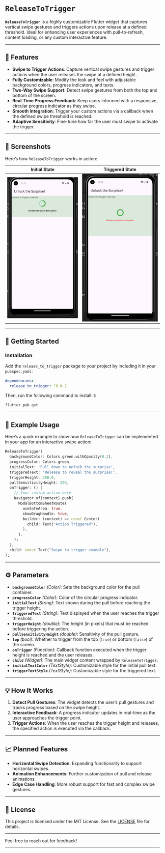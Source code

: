 # **`ReleaseToTrigger`**

**`ReleaseToTrigger`** is a highly customizable Flutter widget that captures vertical swipe gestures and triggers actions upon release at a defined threshold. Ideal for enhancing user experiences with pull-to-refresh, content loading, or any custom interactive feature.

---

## 🌟 Features

- **Swipe to Trigger Actions**: Capture vertical swipe gestures and trigger actions when the user releases the swipe at a defined height.
- **Fully Customizable**: Modify the look and feel with adjustable background colors, progress indicators, and texts.
- **Two-Way Swipe Support**: Detect swipe gestures from both the top and bottom of the screen.
- **Real-Time Progress Feedback**: Keep users informed with a responsive, circular progress indicator as they swipe.
- **Smooth Integration**: Trigger your custom actions via a callback when the defined swipe threshold is reached.
- **Adaptive Sensitivity**: Fine-tune how far the user must swipe to activate the trigger.

---

## 📸 Screenshots

Here’s how `ReleaseToTrigger` works in action:

| Initial State                                    | Triggered State                                   |
|--------------------------------------------------|---------------------------------------------------|
| ![Initial State](screenshots/1.png)              | ![Triggered State](screenshots/2.png)             |

---

## 🚀 Getting Started

### Installation

Add the `release_to_trigger` package to your project by including it in your `pubspec.yaml`:

```yaml
dependencies:
  release_to_trigger: ^0.0.2
```

Then, run the following command to install it:

```bash
flutter pub get
```

---

## 🔧 Example Usage

Here’s a quick example to show how `ReleaseToTrigger` can be implemented in your app for an interactive swipe action:

```dart
ReleaseToTrigger(
  backgroundColor: Colors.green.withOpacity(0.2),
  progressColor: Colors.green,
  initialText: 'Pull down to unlock the surprise',
  triggeredText: 'Release to reveal the surprise!',
  triggerHeight: 250.0,
  pullSensitivityHeight: 250,
  onTrigger: () {
    // Your custom action here
    Navigator.of(context).push(
      ModalBottomSheetRoute(
        useSafeArea: true,
        showDragHandle: true,
        builder: (context) => const Center(
          child: Text("Action Triggered"),
        ),
      ),
    );
  },
  child: const Text("Swipe to trigger example"),
);
```

---

## ⚙️ Parameters

- **`backgroundColor`** *(Color)*: Sets the background color for the pull container.
- **`progressColor`** *(Color)*: Color of the circular progress indicator.
- **`initialText`** *(String)*: Text shown during the pull before reaching the trigger height.
- **`triggeredText`** *(String)*: Text displayed when the user reaches the trigger threshold.
- **`triggerHeight`** *(double)*: The height (in pixels) that must be reached before triggering the action.
- **`pullSensitivityHeight`** *(double)*: Sensitivity of the pull gesture.
- **`top`** *(bool)*: Whether to trigger from the top (`true`) or bottom (`false`) of the screen.
- **`onTrigger`** *(Function)*: Callback function executed when the trigger height is reached and the user releases.
- **`child`** *(Widget)*: The main widget content wrapped by `ReleaseToTrigger`.
- **`initialTextColor`** *(TextStyle)*: Customizable style for the initial pull text.
- **`triggerTextStyle`** *(TextStyle)*: Customizable style for the triggered text.

---

## 💡 How It Works

1. **Detect Pull Gestures**: The widget detects the user’s pull gestures and tracks progress based on the swipe height.
2. **Interactive Feedback**: A progress indicator updates in real-time as the user approaches the trigger point.
3. **Trigger Actions**: When the user reaches the trigger height and releases, the specified action is executed via the callback.

---

## 📈 Planned Features

- **Horizontal Swipe Detection**: Expanding functionality to support horizontal swipes.
- **Animation Enhancements**: Further customization of pull and release animations.
- **Edge Case Handling**: More robust support for fast and complex swipe gestures.

---

## 📜 License

This project is licensed under the MIT License. See the [LICENSE](LICENSE) file for details.

---

Feel free to reach out for feedback!

---